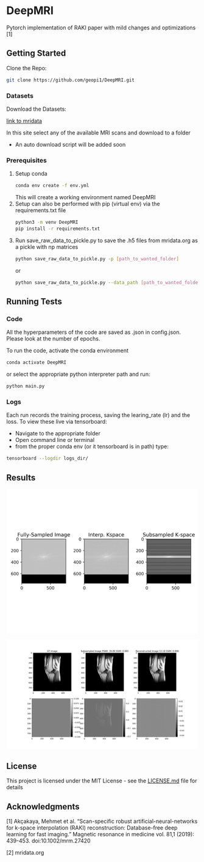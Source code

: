 # DeepMRI

Pytorch implementation of RAKI paper with mild changes and optimizations [1]

## Getting Started

Clone the Repo:  
```bash
git clone https://github.com/geopi1/DeepMRI.git
```

### Datasets
Download the Datasets:

[link to mridata](http://mridata.org/list)

In this site select any of the available MRI scans and download to a folder
    
* An auto download script will be added soon

### Prerequisites
1. Setup conda 
    ```bash
    conda env create -f env.yml
    ```
    This will create a working environment named DeepMRI
2. Setup can also be performed with pip (virtual env) via the requirements.txt file 
    ```bash
    python3 -m venv DeepMRI
    pip install -r requirements.txt
    ```
3. Run save_raw_data_to_pickle.py to save the .h5 files from mridata.org as a pickle with np matrices
    ```bash
    python save_raw_data_to_pickle.py -p [path_to_wanted_folder]
    ```
    or
    ```bash
    python save_raw_data_to_pickle.py --data_path [path_to_wanted_folder]
    ```

## Running Tests
### Code
All the hyperparameters of the code are saved as .json in config.json.
Please look at the number of epochs.

To run the code, activate the conda environment
```bash
conda activate DeepMRI
```
or select the appropriate python interpreter path and run: 
```bash
python main.py
```
### Logs
Each run records the training process, saving the learing_rate (lr) and the loss.
To view these live via tensorboard:
* Navigate to the appropriate folder
* Open command line or terminal
* from the proper conda env (or it tensorboard is in path) type:
```bash
tensorboard --logdir logs_dir/
```

## Results
![K_Space](./images/K_space_results.png)

![Images](./images/Restored_images.png)

## License

This project is licensed under the MIT License - see the [LICENSE.md](LICENSE.md) file for details

## Acknowledgments
[1] Akçakaya, Mehmet et al. “Scan-specific robust artificial-neural-networks for k-space interpolation (RAKI) reconstruction: Database-free deep learning for fast imaging.” Magnetic resonance in medicine vol. 81,1 (2019): 439-453. doi:10.1002/mrm.27420

[2] mridata.org
